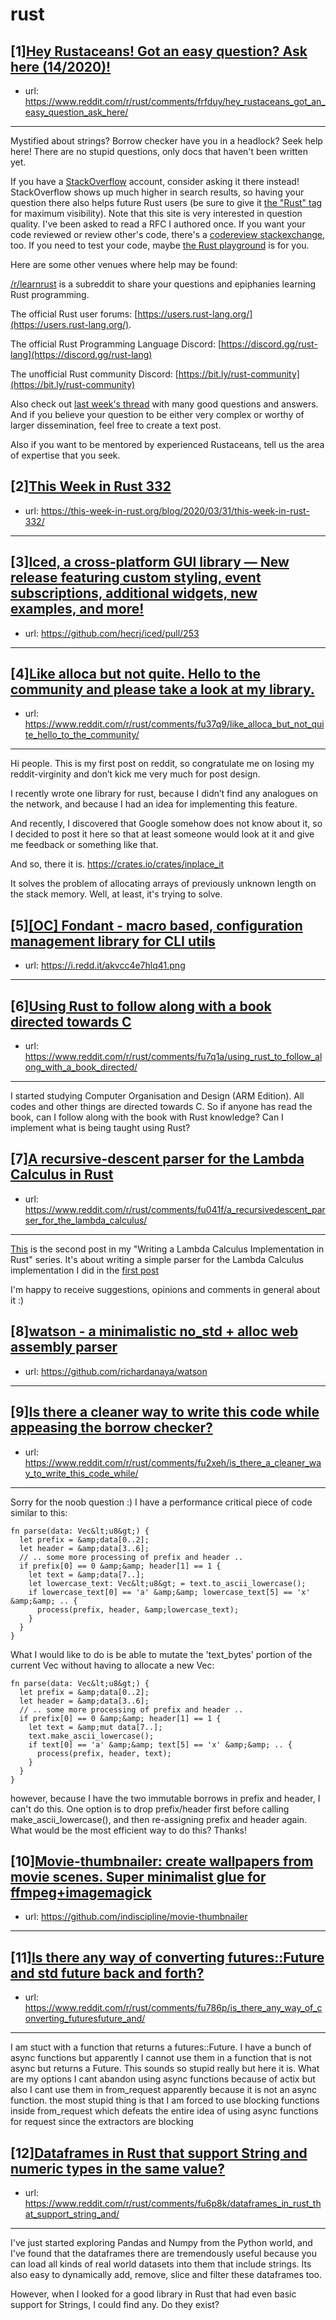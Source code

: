 # rust
## [1][Hey Rustaceans! Got an easy question? Ask here (14/2020)!](https://www.reddit.com/r/rust/comments/frfduy/hey_rustaceans_got_an_easy_question_ask_here/)
- url: https://www.reddit.com/r/rust/comments/frfduy/hey_rustaceans_got_an_easy_question_ask_here/
---
Mystified about strings? Borrow checker have you in a headlock? Seek help here! There are no stupid questions, only docs that haven't been written yet.

If you have a [StackOverflow](http://stackoverflow.com/) account, consider asking it there instead! StackOverflow shows up much higher in search results, so having your question there also helps future Rust users (be sure to give it [the "Rust" tag](http://stackoverflow.com/questions/tagged/rust) for maximum visibility). Note that this site is very interested in question quality. I've been asked to read a RFC I authored once. If you want your code reviewed or review other's code, there's a [codereview stackexchange](https://codereview.stackexchange.com/questions/tagged/rust), too. If you need to test your code, maybe [the Rust playground](https://play.rust-lang.org) is for you.

Here are some other venues where help may be found:

[/r/learnrust](https://www.reddit.com/r/learnrust) is a subreddit to share your questions and epiphanies learning Rust programming.

The official Rust user forums: [https://users.rust-lang.org/](https://users.rust-lang.org/).

The official Rust Programming Language Discord: [https://discord.gg/rust-lang](https://discord.gg/rust-lang)

The unofficial Rust community Discord: [https://bit.ly/rust-community](https://bit.ly/rust-community)

Also check out [last week's thread](https://reddit.com/r/rust/comments/fnfky9/hey_rustaceans_got_an_easy_question_ask_here/) with many good questions and answers. And if you believe your question to be either very complex or worthy of larger dissemination, feel free to create a text post.

Also if you want to be mentored by experienced Rustaceans, tell us the area of expertise that you seek.
## [2][This Week in Rust 332](https://www.reddit.com/r/rust/comments/ftl9l3/this_week_in_rust_332/)
- url: https://this-week-in-rust.org/blog/2020/03/31/this-week-in-rust-332/
---

## [3][Iced, a cross-platform GUI library — New release featuring custom styling, event subscriptions, additional widgets, new examples, and more!](https://www.reddit.com/r/rust/comments/ftpld3/iced_a_crossplatform_gui_library_new_release/)
- url: https://github.com/hecrj/iced/pull/253
---

## [4][Like alloca but not quite. Hello to the community and please take a look at my library.](https://www.reddit.com/r/rust/comments/fu37q9/like_alloca_but_not_quite_hello_to_the_community/)
- url: https://www.reddit.com/r/rust/comments/fu37q9/like_alloca_but_not_quite_hello_to_the_community/
---
Hi people. This is my first post on reddit, so congratulate me on losing my reddit-virginity and don’t kick me very much for post design.

I recently wrote one library for rust, because I didn’t find any analogues on the network, and because I had an idea for implementing this feature.

And recently, I discovered that Google somehow does not know about it, so I decided to post it here so that at least someone would look at it and give me feedback or something like that.

And so, there it is. https://crates.io/crates/inplace_it

It solves the problem of allocating arrays of previously unknown length on the stack memory. Well, at least, it's trying to solve.
## [5][[OC] Fondant - macro based, configuration management library for CLI utils](https://www.reddit.com/r/rust/comments/fu8c0p/oc_fondant_macro_based_configuration_management/)
- url: https://i.redd.it/akvcc4e7hlq41.png
---

## [6][Using Rust to follow along with a book directed towards C](https://www.reddit.com/r/rust/comments/fu7q1a/using_rust_to_follow_along_with_a_book_directed/)
- url: https://www.reddit.com/r/rust/comments/fu7q1a/using_rust_to_follow_along_with_a_book_directed/
---
I started studying Computer Organisation and Design (ARM Edition). All codes and other things are directed towards C.
So if anyone has read the book, can I follow along with the book with Rust knowledge?
Can I implement what is being taught using Rust?
## [7][A recursive-descent parser for the Lambda Calculus in Rust](https://www.reddit.com/r/rust/comments/fu041f/a_recursivedescent_parser_for_the_lambda_calculus/)
- url: https://www.reddit.com/r/rust/comments/fu041f/a_recursivedescent_parser_for_the_lambda_calculus/
---
[This](https://christianpoveda.github.io/blog/parsing/) is the second post in my "Writing a Lambda Calculus Implementation in Rust" series. It's about writing a simple parser for the Lambda Calculus implementation I did in the [first post](https://christianpoveda.github.io/blog/untyped-lambda-calculus/)

I'm happy to receive suggestions, opinions and comments in general about it :)
## [8][watson - a minimalistic no_std + alloc web assembly parser](https://www.reddit.com/r/rust/comments/ftwyud/watson_a_minimalistic_no_std_alloc_web_assembly/)
- url: https://github.com/richardanaya/watson
---

## [9][Is there a cleaner way to write this code while appeasing the borrow checker?](https://www.reddit.com/r/rust/comments/fu2xeh/is_there_a_cleaner_way_to_write_this_code_while/)
- url: https://www.reddit.com/r/rust/comments/fu2xeh/is_there_a_cleaner_way_to_write_this_code_while/
---
Sorry for the noob question :) I have a performance critical piece of code similar to this:

    fn parse(data: Vec&lt;u8&gt;) {
      let prefix = &amp;data[0..2];
      let header = &amp;data[3..6];
      // .. some more processing of prefix and header ..
      if prefix[0] == 0 &amp;&amp; header[1] == 1 {
        let text = &amp;data[7..];
        let lowercase_text: Vec&lt;u8&gt; = text.to_ascii_lowercase();
        if lowercase_text[0] == 'a' &amp;&amp; lowercase_text[5] == 'x' &amp;&amp; .. {
          process(prefix, header, &amp;lowercase_text);
        }
      }
    }

What I would like to do is be able to mutate the 'text\_bytes' portion of the current Vec without having to allocate a new Vec:

    fn parse(data: Vec&lt;u8&gt;) {
      let prefix = &amp;data[0..2];
      let header = &amp;data[3..6];
      // .. some more processing of prefix and header ..
      if prefix[0] == 0 &amp;&amp; header[1] == 1 {
        let text = &amp;mut data[7..];
        text.make_ascii_lowercase();
        if text[0] == 'a' &amp;&amp; text[5] == 'x' &amp;&amp; .. {
          process(prefix, header, text);
        }
      }
    }

however, because I have the two immutable borrows in prefix and header, I can't do this. One option is to drop prefix/header first before calling make\_ascii\_lowercase(), and then re-assigning prefix and header again. What would be the most efficient way to do this? Thanks!
## [10][Movie-thumbnailer: create wallpapers from movie scenes. Super minimalist glue for ffmpeg+imagemagick](https://www.reddit.com/r/rust/comments/fu7lrk/moviethumbnailer_create_wallpapers_from_movie/)
- url: https://github.com/indiscipline/movie-thumbnailer
---

## [11][Is there any way of converting futures::Future and std future back and forth?](https://www.reddit.com/r/rust/comments/fu786p/is_there_any_way_of_converting_futuresfuture_and/)
- url: https://www.reddit.com/r/rust/comments/fu786p/is_there_any_way_of_converting_futuresfuture_and/
---
I am stuct with a function that returns a futures::Future. I have a bunch of async functions but apparently I cannot use them in a function that is not async but returns a Future. 
This sounds so stupid really but here it is.
What are my options I cant abandon using async functions because of actix but also I cant use them in from_request apparently because it is not an async function.
the most stupid thing is that I am forced to use blocking functions inside from_request which defeats the entire idea of using async functions for request since the extractors are blocking
## [12][Dataframes in Rust that support String and numeric types in the same value?](https://www.reddit.com/r/rust/comments/fu6p8k/dataframes_in_rust_that_support_string_and/)
- url: https://www.reddit.com/r/rust/comments/fu6p8k/dataframes_in_rust_that_support_string_and/
---
I've just started exploring Pandas and Numpy from the Python world, and I've found that the dataframes there are tremendously useful because you can load all kinds of real world datasets into them that include strings. Its also easy to dynamically add, remove, slice and filter these dataframes too.

However, when I looked for a good library in Rust that had even basic support for Strings, I could find any. Do they exist?
